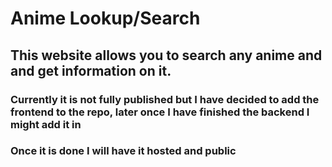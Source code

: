 # Anime Lookup/Search
## This website allows you to search any anime and and get information on it.


### Currently it is not fully published but I have decided to add the frontend to the repo, later once I have finished the backend I might add it in
### Once it is done I will have it hosted and public

